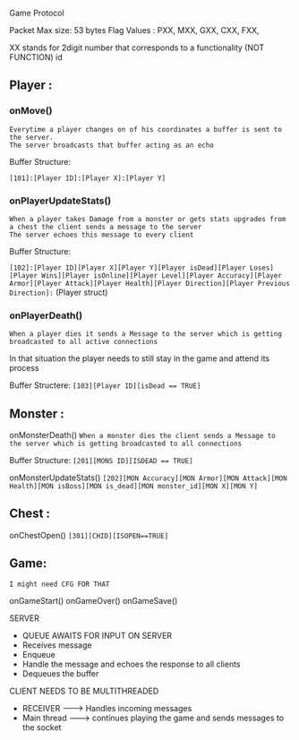 Game Protocol

Packet Max size: 53 bytes
Flag Values : PXX, MXX, GXX, CXX, FXX, 

XX stands for 2digit number that corresponds to a functionality (NOT FUNCTION) id

## Player :

### onMove()
```
Everytime a player changes on of his coordinates a buffer is sent to the server. 
The server broadcasts that buffer acting as an echo
```
Buffer Structure:

``[101]:[Player ID]:[Player X]:[Player Y]``

### onPlayerUpdateStats()

```
When a player takes Damage from a monster or gets stats upgrades from a chest the client sends a message to the server
The server echoes this message to every client
```

Buffer Structure:

``[102]:[Player ID][Player X][Player Y][Player isDead][Player Loses][Player Wins][Player isOnline][Player Level][Player Accuracy][Player Armor][Player Attack][Player Health][Player Direction][Player Previous Direction]:`` (Player struct)

### onPlayerDeath()

``When a player dies it sends a Message to the server which is getting broadcasted to all active connections``

In that situation the player needs to still stay in the game and attend its process

Buffer Structere:
``[103][Player ID][isDead == TRUE]``


## Monster :

onMonsterDeath()
``When a monster dies the client sends a Message to the server which is getting broadcasted to all connections``

Buffer Structure:
``[201][MONS ID][ISDEAD == TRUE]``

onMonsterUpdateStats()
``[202][MON Accuracy][MON Armor][MON Attack][MON Health][MON isBoss][MON is_dead][MON monster_id][MON X][MON Y]``

## Chest :

onChestOpen()
``[301][CHID][ISOPEN==TRUE]``

## Game:
```
I might need CFG FOR THAT
```
onGameStart()
onGameOver()
onGameSave()

SERVER
- QUEUE AWAITS FOR INPUT ON SERVER
- Receives message
- Enqueue
- Handle the message and echoes the response to all clients
- Dequeues the buffer

CLIENT NEEDS TO BE MULTITHREADED
- RECEIVER ---> Handles incoming messages
- Main thread ---> continues playing the game and sends messages to the socket